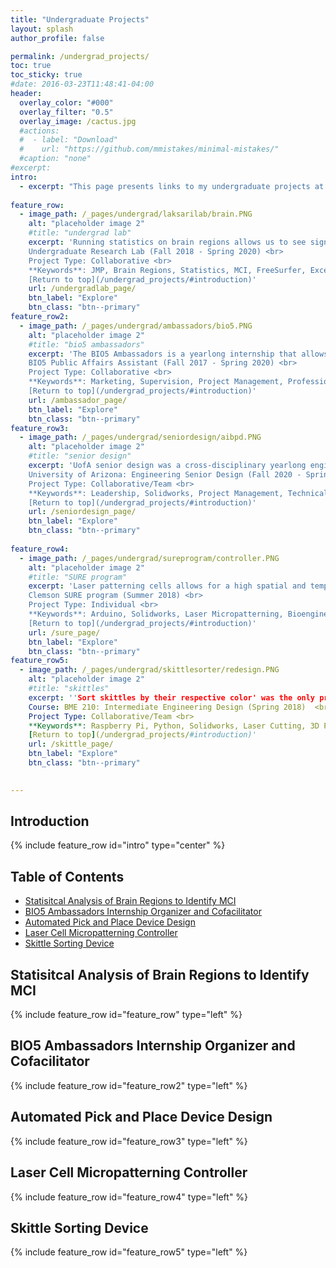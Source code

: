```yaml
---
title: "Undergraduate Projects"
layout: splash
author_profile: false

permalink: /undergrad_projects/
toc: true
toc_sticky: true
#date: 2016-03-23T11:48:41-04:00
header:
  overlay_color: "#000"
  overlay_filter: "0.5"
  overlay_image: /cactus.jpg
  #actions:
  #  - label: "Download"
  #    url: "https://github.com/mmistakes/minimal-mistakes/"
  #caption: "none"
#excerpt: 
intro: 
  - excerpt: "This page presents links to my undergraduate projects at the University of Arizona. Each project has a short description and an image to provide a quick overview of the project and what it's about as well as a list of some keywords. Keywords represent the relevant skills and important topics the project covers. Under each project description, click on the 'Explore' button to learn more or 'Return to top' to return to the Table of Contents which provides links by title to each project. <br><br> Please note, on mobile, some embedded pdfs may be unavailable."
  
feature_row:
  - image_path: /_pages/undergrad/laksarilab/brain.PNG
    alt: "placeholder image 2"
    #title: "undergrad lab"
    excerpt: 'Running statistics on brain regions allows us to see significant differences between subject groups. This project used brain scans from male and female subjects, some healthy, and some with mild cognitive impairment (MCI). Through FreeSurfer, the brain regions of each scanned brain can be collected and split up by volume, thickness, and area. With that information, statistical differences in the healthy and MCI group can be explored. All data were organized in Excel and all statistics were done through JMP (t-tests). This work was in contribution to a paper written by Dr. Carissa Grijalva in which I am listed as a contributor. The published paper can be found [here](https://pubmed.ncbi.nlm.nih.gov/33783915/).<br><br>
    Undergraduate Research Lab (Fall 2018 - Spring 2020) <br>
    Project Type: Collaborative <br>
    **Keywords**: JMP, Brain Regions, Statistics, MCI, FreeSurfer, Excel <br><br>
    [Return to top](/undergrad_projects/#introduction)'
    url: /undergradlab_page/
    btn_label: "Explore"
    btn_class: "btn--primary"
feature_row2:    
  - image_path: /_pages/undergrad/ambassadors/bio5.PNG
    alt: "placeholder image 2"
    #title: "bio5 ambassadors"
    excerpt: 'The BIO5 Ambassadors is a yearlong internship that allows interns to earn class credit. In the program students learn about collaboration between business and science, attend weekly professional development workshops, and work with a BIO5 staff mentor on a personalized project. The summer of 2019 I was able to organize and revamp this internship program for the 2019-2020 school year. I interviewed and hired an intern, as well as organized and set up intern activities such as weekly professional development workshops.<br><br>
    BIO5 Public Affairs Assistant (Fall 2017 - Spring 2020) <br>
    Project Type: Collaborative <br>
    **Keywords**: Marketing, Supervision, Project Management, Professional Development <br><br>
    [Return to top](/undergrad_projects/#introduction)'
    url: /ambassador_page/
    btn_label: "Explore"
    btn_class: "btn--primary"
feature_row3:    
  - image_path: /_pages/undergrad/seniordesign/aibpd.PNG
    alt: "placeholder image 2"
    #title: "senior design"
    excerpt: 'UofA senior design was a cross-disciplinary yearlong engineering project that put us into teams of five to solve a problem issued by a sponsor. Through Roche Tissue Diagnostics, my team worked to design an automatic pick and place device, intended to be used on the factory floor. This would pick up small, quarter sized tracking buttons, and place them onto a roll of tape for easy distribution. As team lead, I handled and organized all team activities as well as all communication with the sponsor. On top of that, I also created all the Solidworks designs and parts that were delivered to the sponsor and drafted all written documents and presentations. Overall I took on the roles of team lead, project manager and head CAD designer and we were able to deliver the plans to create a pick and place device (full deployment of the device was cut short due to COVID). <br><br>
    University of Arizona: Engineering Senior Design (Fall 2020 - Spring 2020) <br>
    Project Type: Collaborative/Team <br>
    **Keywords**: Leadership, Solidworks, Project Management, Technical Writing/Presentations, Communication, Design <br><br>
    [Return to top](/undergrad_projects/#introduction)'
    url: /seniordesign_page/
    btn_label: "Explore"
    btn_class: "btn--primary"
    
feature_row4:
  - image_path: /_pages/undergrad/sureprogram/controller.PNG
    alt: "placeholder image 2"
    #title: "SURE program"
    excerpt: 'Laser patterning cells allows for a high spatial and temporal resolution. With the practice of laser guidance, cells (e.g., epithelial) can be patterned accurately to observe their behavior under a defined microenvironment. Eventually, laser patterned cells can be added to 3D bio-printed materials. In order to achieve this, a micron accurate stage that moves in XYZ directions, changes speeds, and stores and returns to specific 3D spatial positions is needed. This research is concentrated on development and design of the Joystick controlled stage. <br><br>
    Clemson SURE program (Summer 2018) <br>
    Project Type: Individual <br>
    **Keywords**: Arduino, Solidworks, Laser Micropatterning, Bioengineering, Design, Circuits, laser Cutting <br><br>
    [Return to top](/undergrad_projects/#introduction)'
    url: /sure_page/
    btn_label: "Explore"
    btn_class: "btn--primary"
feature_row5:   
  - image_path: /_pages/undergrad/skittlesorter/redesign.PNG
    alt: "placeholder image 2"
    #title: "skittles"
    excerpt: ''Sort skittles by their respective color' was the only prompt and assistance this project started with. Through a Raspberry Pi, Python, Solidworks, a laser cutter, and a 3D printer, a final skittle sorting device was created. The final device was able to sort skittles with over 90% accuracy and performed at relatively fast speeds. <br><br>
    Course: BME 210: Intermediate Engineering Design (Spring 2018)  <br>
    Project Type: Collaborative/Team <br>
    **Keywords**: Raspberry Pi, Python, Solidworks, Laser Cutting, 3D Printing, Design <br><br>
    [Return to top](/undergrad_projects/#introduction)'
    url: /skittle_page/
    btn_label: "Explore"
    btn_class: "btn--primary"

    
---
```


## Introduction
{% include feature_row id="intro" type="center" %}

## Table of Contents
- [Statisitcal Analysis of Brain Regions to Identify MCI ](/undergrad_projects/#statisitcal-analysis-of-brain-regions-to-identify-mci)<br>
- [BIO5 Ambassadors Internship Organizer and Cofacilitator](/undergrad_projects/#bio5-ambassadors-internship-organizer-and-cofacilitator)  <br> 
- [Automated Pick and Place Device Design](/undergrad_projects/#automated-pick-and-place-device-design)<br>
- [Laser Cell Micropatterning Controller](/undergrad_projects/#laser-cell-micropatterning-controller) <br>
- [Skittle Sorting Device](/undergrad_projects/#skittle-sorting-device)  

## Statisitcal Analysis of Brain Regions to Identify MCI 
{% include feature_row id="feature_row" type="left" %}

## BIO5 Ambassadors Internship Organizer and Cofacilitator
{% include feature_row id="feature_row2" type="left" %}

## Automated Pick and Place Device Design
{% include feature_row id="feature_row3" type="left" %}

## Laser Cell Micropatterning Controller
{% include feature_row id="feature_row4" type="left" %}

## Skittle Sorting Device
{% include feature_row id="feature_row5" type="left" %}

